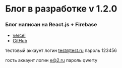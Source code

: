# Блог в разработке v 1.2.0

### Блог написан на React.js + Firebase

- [vercel](https://blog-firebase-lilac.vercel.app/)
- [GitHub](https://github.com/den10004/BlogFirebase.git)

тестовый аккаунт
логин test@test.ru
пароль 123456

гость аккаунт
логин e@2.ru
пароль qwerty

